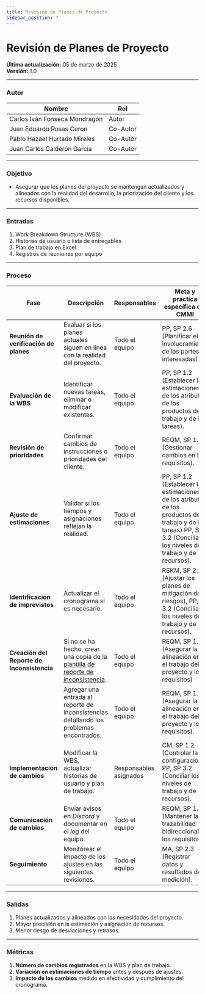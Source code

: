 ```yaml
---
title: Revisión de Planes de Proyecto  
sidebar_position: 7  
---  
```


# Revisión de Planes de Proyecto  

**Última actualización:** 05 de marzo de 2025  
**Versión:** 1.0  

---

### Autor  
| Nombre                              | Rol       |  
| ----------------------------------- | --------- |  
| Carlos Iván Fonseca Mondragón       | Autor     |
| Juan Eduardo Rosas Ceron            | Co-Autor  |
| Pablo Hazael Hurtado Mireles        | Co-Autor  |
| Juan Carlos Calderón García        | Co-Autor  |  
---

### Objetivo  
 * Asegurar que los planes del proyecto se mantengan actualizados y alineados con la realidad del desarrollo, la priorización del cliente y los recursos disponibles.  
---

### Entradas  

1. Work Breakdown Structure (WBS)  
2. Historias de usuario o lista de entregables  
3. Plan de trabajo en Excel  
4. Registros de reuniones por equipo  

---

### Proceso  

| Fase                          | Descripción | Responsables | Meta y práctica específica del CMMI |  
|--------------------------------|------------|--------------|-------------------------------------|  
| **Reunión de verificación de planes** | Evaluar si los planes actuales siguen en línea con la realidad del proyecto. | Todo el equipo | PP, SP 2.6 (Planificar el involucramiento de las partes interesadas). |  
| **Evaluación de la WBS**       | Identificar nuevas tareas, eliminar o modificar existentes. | Todo el equipo | PP, SP 1.2 (Establecer las estimaciones de los atributos de los productos de trabajo y de las tareas). |  
| **Revisión de prioridades**    | Confirmar cambios de instrucciones o prioridades del cliente. | Todo el equipo | REQM, SP 1.3 (Gestionar cambios en los requisitos). |  
| **Ajuste de estimaciones**     | Validar si los tiempos y asignaciones reflejan la realidad. | Todo el equipo | PP, SP 1.2 (Establecer las estimaciones de los atributos de los productos de trabajo y de las tareas) PP, SP 3.2 (Conciliar los niveles de trabajo y de recursos). |  
| **Identificación de imprevistos** | Actualizar el cronograma si es necesario. | Todo el equipo | RSKM, SP 2.2 (Ajustar los planes de mitigación de riesgos), PP, SP 3.2 (Conciliar los niveles de trabajo y de recursos). |  
| **Creación del Reporte de Inconsistencia** |Si no se ha hecho, crear una copia de la [plantilla de reporte de inconsistencia](https://docs.google.com/document/d/1oFEtJ4wL4jAugo7VBqZViLJWfcgjDt24BJohPeyZFPA/edit?tab=t.0).| Todo el equipo | REQM, SP 1.5 (Asegurar la alineación entre el trabajo del proyecto y los requisitos) |
| | Agregar una entrada al reporte de inconsistencias detallando los problemas encontrados. | Todo el equipo | REQM, SP 1.5 (Asegurar la alineación entre el trabajo del proyecto y los requisitos). |
| **Implementación de cambios**  | Modificar la WBS, actualizar historias de usuario y plan de trabajo. | Responsables asignados | CM, SP 1.2 (Controlar la configuración), PP, SP 3.2 (Conciliar los niveles de trabajo y de recursos). |  
| **Comunicación de cambios**    | Enviar avisos en _Discord_ y documentar en el _log_ del equipo. | Todo el equipo | REQM, SP 1.4 (Mantener la trazabilidad bidireccional de los requisitos). |  
| **Seguimiento**                | Monitorear el impacto de los ajustes en las siguientes revisiones. | Todo el equipo | MA, SP 2.3 (Registrar datos y resultados de medición). |  

---

### Salidas  

1. Planes actualizados y alineados con las necesidades del proyecto.  
2. Mayor precisión en la estimación y asignación de recursos.  
3. Menor riesgo de desviaciones y retrasos.  

---

### Métricas  

1. **Número de cambios registrados** en la WBS y plan de trabajo.  
2. **Variación en estimaciones de tiempo** antes y después de ajustes.  
3. **Impacto de los cambios** medido en efectividad y cumplimiento del cronograma.  
